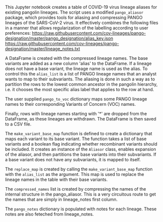 This Jupyter notebook creates a table of COVID-19 virus lineage aliases for existing pangolin lineages.
The script uses a modified `pango_aliasor` package, which provides tools for aliasing and compressing PANGO lineages of the SARS-CoV-2 virus.
It effectively combines the following files in a manner that allows regularization of the labelling according to user preferences:
https://raw.githubusercontent.com/cov-lineages/pango-designation/master/pango_designation/alias_key.json
https://raw.githubusercontent.com/cov-lineages/pango-designation/master/lineage_notes.txt

A DataFrame is created with the compressed lineage names. The base variants are added as a new column 'alias' to the DataFrame. If a lineage does not have a base variant, the lineage name is used as the alias.
To control this the `alias_list` is a list of PANGO lineage names that an analyst wants to map to their subvariants. The aliasing is done in such a way as to partition the rows to the lowest common ancestor in the
pangolin hierarchy, i.e. it chooses the most specific alias label that applies to the row at hand.

The user supplied `pango_to_voc` dictionary maps some PANGO lineage names to their corresponding Variants of Concern (VOC) names.

Finally, rows with lineage names starting with '*' are dropped from the DataFrame, as these lineages are withdrawn. The DataFrame is then saved to a CSV file.

The `make_variant_base_map` function is defined to create a dictionary that maps each variant to its base variant. The function takes a list of base variants and a boolean flag indicating whether recombinant variants should be included. It creates an instance of the `Aliasor` class, enables expansion of the aliasor, and then partitions the base variants into their subvariants. If a base variant does not have any subvariants, it is mapped to itself.

The `replace_map` is created by calling the `make_variant_base_map` function with the `alias_list` as the argument. This map is used to replace the lineage names in the table with their base variants.

The `compressed_names` list is created by compressing the names of the internal structure in the pango_aliasor. This is a very circuitous route to get the names that are simply in lineage_notes first column.

The `pango_notes` dictionary is populated with notes for each lineage. These notes are also feteched from lineage_notes.

